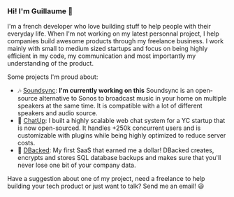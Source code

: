 ### Hi! I'm Guillaume 👋

I'm a french developer who love building stuff to help people with their everyday life. When I'm not working on my latest personnal project, I help companies build awesome products through my freelance business. I work mainly with small to medium sized startups and focus on being highly efficient in my code, my communication and most importantly my understanding of the product.

Some projects I'm proud about:
- 🎶 [Soundsync](https://github.com/geekuillaume/soundsync): **I'm currently working on this** Soundsync is an open-source alternative to Sonos to broadcast music in your home on multiple speakers at the same time. It is compatible with a lot of different speakers and audio source.
- 💬 [ChatUp](https://github.com/geekuillaume/ChatUp): I built a highly scalable web chat system for a YC startup that is now open-sourced. It handles +250k concurrent users and is customizable with plugins while being highly optimized to reduce server costs.
- 💾 [DBacked](https://dbacked.com): My first SaaS that earned me a dollar! DBacked creates, encrypts and stores SQL database backups and makes sure that you'll never lose one bit of your company data.

Have a suggestion about one of my project, need a freelance to help building your tech product or just want to talk? Send me an email! 😃
